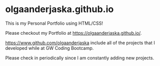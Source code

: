 # olgaanderjaska.github.io
This is my Personal Portfolio using HTML/CSS!

Please checkout my Portfolio at  https://olgaanderjaska.github.io/.

https://www.github.com/olgaanderjaska include all of the projects that I developed while at GW Coding Bootcamp.

Please check in periodically since I am constantly adding new projects.

